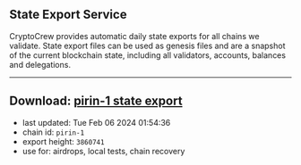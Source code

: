 ## State Export Service
CryptoCrew provides automatic daily state exports for all chains we validate. State export files can be used as genesis files and are a snapshot of the current blockchain state, including all validators, accounts, balances and delegations.

---
**Download: [pirin-1 state export](https://dl.ccvalidators.com/SERVICE/nolus/pirin-1_export_3860741.json)**
---

- last updated: Tue Feb 06 2024 01:54:36
- chain id: `pirin-1`
- export height: `3860741`
- use for: airdrops, local tests, chain recovery
